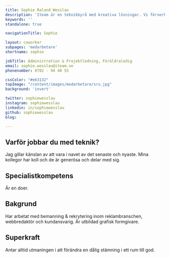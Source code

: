 ```yaml
---
title: Sophie Raland Wesslau
description: 'Iteam är en teknikbyrå med kreativa lösningar. Vi förverkligar dina idéer.'
keywords: ''
standalone: true

navigationTitle: Sophie

layout: coworker
subpages: 'medarbetare'
shortname: sophie

jobTitle: Administration & Projektledning, Föräldraledig
email: sophie.wesslau@iteam.se
phonenumber: 0702 - 94 40 55

cssColor: "#e63132"
topImage: "/content/images/medarbetare/sru.jpg"
background: 'invert'

twitter: sophiewesslau
instagram: sophiewesslau
linkedin: in/sophiewesslau
github: sophiewesslau
blog:

---
```


## Varför jobbar du med teknik?
Jag gillar känslan av att vara i navet av det senaste och nyaste. Mina kollegor har koll och de är generösa och delar med sig.

## Specialistkompetens
Är en doer.

## Bakgrund
Har arbetat med bemanning & rekrytering inom reklambranschen, webbredaktör och kundansvarig. Är utbildad grafisk formgivare.

## Superkraft
Antar alltid utmaningen i att förändra en dålig stämning i ett rum till god.